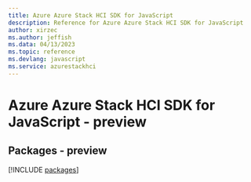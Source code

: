 ```yaml
---
title: Azure Azure Stack HCI SDK for JavaScript
description: Reference for Azure Azure Stack HCI SDK for JavaScript
author: xirzec
ms.author: jeffish
ms.data: 04/13/2023
ms.topic: reference
ms.devlang: javascript
ms.service: azurestackhci
---
```

# Azure Azure Stack HCI SDK for JavaScript - preview
## Packages - preview
[!INCLUDE [packages](azure-stack-hci-index.md)]